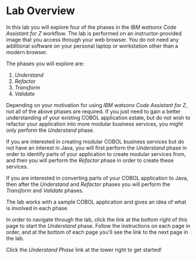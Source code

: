 # Lab Overview

In this lab you will explore four of the phases in the *IBM watsonx Code Assistant for Z* workflow.  The lab is performed on an instructor-provided image that you access through your web browser.  You do not need any additional software on your personal laptop or workstation other than a modern browser.

The phases you will explore are:

1. *Understand*
2. *Refactor*
3. *Transform*
4. *Validate*

Depending on your motivation for using *IBM watsonx Code Assistant for Z*, not all of the above phases are required. If you just need to gain a better understanding of your existing COBOL application estate, but do not wish to refactor your application into more modular business services, you might only perform the *Understand* phase.

If you are interested in creating modular COBOL business services but do not have an interest in Java, you will first perform the *Understand* phase in order to identify parts of your application to create modular services from, and then you will perform the *Refactor* phase in order to create these services.

If you are interested in converting parts of your COBOL application to Java, then after the *Understand* and *Refactor* phases you will perform the *Transform* and *Validate* phases.

The lab works with a sample COBOL application and gives an idea of what is involved in each phase.  

In order to navigate through the lab, click the link at the bottom right of this page to start the *Understand* phase.  Follow the instructions on each page in order, and at the bottom of each page you'll see the link to the next page in the lab.

Click the *Understand Phase* link at the lower right to get started!

